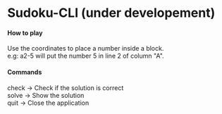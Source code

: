 # Sudoku-CLI (under developement)

#### How to play
Use the coordinates to place a number inside a block.   
e.g: a2-5 will put the number 5 in line 2 of column "A". 

#### Commands
check -> Check if the solution is correct   
solve -> Show the solution  
quit  -> Close the application  





